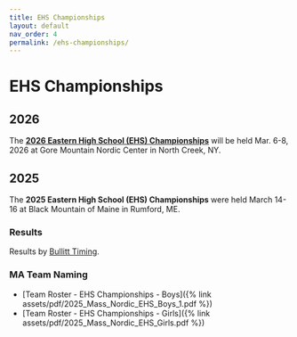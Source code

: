```yaml
---
title: EHS Championships
layout: default
nav_order: 4
permalink: /ehs-championships/
---
```


# EHS Championships

## 2026

The **[2026 Eastern High School (EHS) Championships](https://nensa.net/eastern-hs-championships/)** will be held Mar. 6-8, 2026 at Gore Mountain Nordic Center in North Creek, NY.

## 2025

The **2025 Eastern High School (EHS) Championships** were held March 14-16 at Black Mountain of Maine in Rumford, ME.

### Results

Results by [Bullitt Timing](https://bullitttiming.com/events/EHS-2025).

### MA Team Naming

- [Team Roster - EHS Championships - Boys]({% link assets/pdf/2025_Mass_Nordic_EHS_Boys_1.pdf %})
- [Team Roster - EHS Championships - Girls]({% link assets/pdf/2025_Mass_Nordic_EHS_Girls.pdf %})
